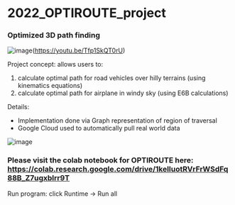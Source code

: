 # 2022_OPTIROUTE_project
### Optimized 3D path finding
![image](https://github.com/Ayushsaha103/2022_OPTIROUTE_project/assets/71895904/5b567c71-6884-4436-9977-073c9ab14ada)(https://youtu.be/Tfp1SkQT0rU)

Project concept: allows users to:
1) calculate optimal path for road vehicles over hilly terrains (using kinematics equations)
2) calculate optimal path for airplane in windy sky (using E6B calculations)

Details:
- Implementation done via Graph representation of region of traversal
- Google Cloud used to automatically pull real world data

![image](https://github.com/Ayushsaha103/2022_OPTIROUTE_project/assets/71895904/5878c86d-9560-4a18-83fd-aee699533216)

### Please visit the colab notebook for OPTIROUTE here: https://colab.research.google.com/drive/1kelIuotRVrFrWSdFq88B_Z7ugxblrr9T
Run program: click Runtime -> Run all
